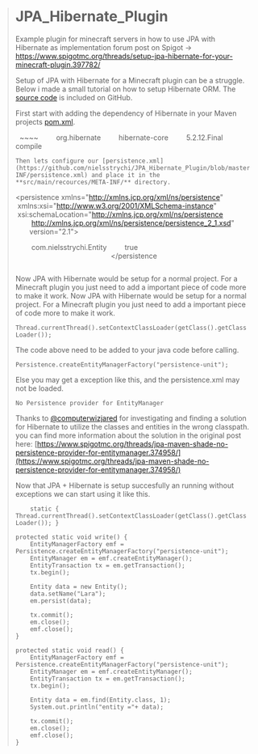 > # JPA_Hibernate_Plugin
> Example plugin for minecraft servers in how to use JPA with Hibernate as implementation
> forum post on Spigot -> https://www.spigotmc.org/threads/setup-jpa-hibernate-for-your-minecraft-plugin.397782/
> 
> Setup of JPA with Hibernate for a Minecraft plugin can be a struggle. 
> Below i made a small tutorial on how to setup Hibernate ORM.
> The [source code](https://github.com/nielsstrychi/JPA_Hibernate_Plugin) is included on GitHub.
> 
> First start with adding the dependency of Hibernate in your Maven projects [pom.xml](https://github.com/nielsstrychi/JPA_Hibernate_Plugin/blob/master/pom.xml).
> 
>   ~~~~ 
>   <dependency>
>        <groupId>org.hibernate</groupId>
>        <artifactId>hibernate-core</artifactId>
>        <version>5.2.12.Final</version>
>        <scope>compile</scope>
>   </dependency>
> ~~~~ 
> Then lets configure our [persistence.xml](https://github.com/nielsstrychi/JPA_Hibernate_Plugin/blob/master/src/main/resources/META-INF/persistence.xml) and place it in the **src/main/recources/META-INF/** directory.
> 
> ~~~~ 
> <?xml version="1.0" encoding="UTF-8" ?>
> <persistence xmlns="http://xmlns.jcp.org/xml/ns/persistence"
>              xmlns:xsi="http://www.w3.org/2001/XMLSchema-instance"
>              xsi:schemaLocation="http://xmlns.jcp.org/xml/ns/persistence
>                     http://xmlns.jcp.org/xml/ns/persistence/persistence_2_1.xsd"
>              version="2.1">
>     <persistence-unit name="persistence-unit" transaction-type="RESOURCE_LOCAL">
> 
>         <class>com.nielsstrychi.Entity</class>
>         <exclude-unlisted-classes>true</exclude-unlisted-classes>
>         <properties>
>             <property name="javax.persistence.jdbc.driver" value="com.mysql.jdbc.Driver" />
>             <property name="javax.persistence.jdbc.url" value="jdbc:mysql://yourdatabase.com:3306" />
>             <property name="javax.persistence.jdbc.user" value="yourusername" />
>             <property name="javax.persistence.jdbc.password" value="yourpassword" />
>             <property name="javax.persistence.schema-generation.database.action" value="create" />
>             <!-- Hibernate Specific -->
>             <property name="hibernate.show_sql" value="true" />
>         </properties>
>     </persistence-unit>
> </persistence
> >~~~~ 
> 
> Now JPA with Hibernate would be setup for a normal project.
> For a Minecraft plugin you just need to add a important piece of code more to make it work.
> Now JPA with Hibernate would be setup for a normal project.
> For a Minecraft plugin you just need to add a important piece of code more to make it work.
> 
> `Thread.currentThread().setContextClassLoader(getClass().getClassLoader());`
> 
> The code above need to be added to your java code before calling.
> 
> `Persistence.createEntityManagerFactory("persistence-unit");`
> 
> Else you may get a exception like this, and the persistence.xml may not be loaded.
> 
> `No Persistence provider for EntityManager`
> 
> Thanks to [@computerwizjared](https://www.spigotmc.org/members/computerwizjared.17705/) for investigating and finding a solution for
> Hibernate to utilize the classes and entities in the wrong classpath.
> you can find more information about the solution in the original post here:
> [https://www.spigotmc.org/threads/jpa-maven-shade-no-persistence-provider-for-entitymanager.374958/](https://www.spigotmc.org/threads/jpa-maven-shade-no-persistence-provider-for-entitymanager.374958/)
> 
> Now that JPA + Hibernate is setup succesfully an running without exceptions we can start using it like this.
> 
> `   
>     static {
>         Thread.currentThread().setContextClassLoader(getClass().getClassLoader());
>     }`
> 
>     protected static void write() {
>         EntityManagerFactory emf = Persistence.createEntityManagerFactory("persistence-unit");
>         EntityManager em = emf.createEntityManager();
>         EntityTransaction tx = em.getTransaction();
>         tx.begin();
> 
>         Entity data = new Entity();
>         data.setName("Lara");
>         em.persist(data);
> 
>         tx.commit();
>         em.close();
>         emf.close();
>     }
> 
>     protected static void read() {
>         EntityManagerFactory emf = Persistence.createEntityManagerFactory("persistence-unit");
>         EntityManager em = emf.createEntityManager();
>         EntityTransaction tx = em.getTransaction();
>         tx.begin();
> 
>         Entity data = em.find(Entity.class, 1);
>         System.out.println("entity ="+ data);
> 
>         tx.commit();
>         em.close();
>         emf.close();
>     }
> 
